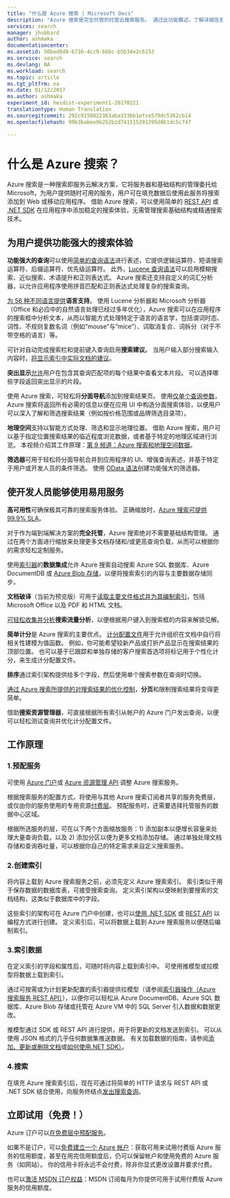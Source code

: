 ```yaml
---
title: "什么是 Azure 搜索 | Microsoft Docs"
description: "Azure 搜索是完全托管的托管云搜索服务。 通过此功能概述，了解详细信息。"
services: search
manager: jhubbard
author: ashmaka
documentationcenter: 
ms.assetid: 50bed849-b716-4cc9-bbbc-b5b34e2c6153
ms.service: search
ms.devlang: NA
ms.workload: search
ms.topic: article
ms.tgt_pltfrm: na
ms.date: 01/12/2017
ms.author: ashmaka
experiment_id: heidist-experiment1-20170221
translationtype: Human Translation
ms.sourcegitcommit: 292c9150822363aba3336b1efce579dc5362cb14
ms.openlocfilehash: 99b3babee9b252b2d741515391295d8b1dc5c747

---
```

# <a name="what-is-azure-search"></a>什么是 Azure 搜索？
Azure 搜索是一种搜索即服务云解决方案，它将服务器和基础结构的管理委托给 Microsoft，为用户提供随时可用的服务，用户可在填充数据后使用此服务将搜索添加到 Web 或移动应用程序。 借助 Azure 搜索，可以使用简单的 [REST API](https://msdn.microsoft.com/library/azure/dn798935.aspx) 或 [.NET SDK](search-howto-dotnet-sdk.md) 在应用程序中添加稳定的搜索体验，无需管理搜索基础结构或精通搜索技术。

## <a name="give-your-users-a-powerful-search-experience"></a>为用户提供功能强大的搜索体验
**功能强大的查询**可以使用[简单的查询语法](https://msdn.microsoft.com/library/azure/dn798920.aspx)进行表述，它提供逻辑运算符、短语搜索运算符、后缀运算符、优先级运算符。 此外，[Lucene 查询语法](https://msdn.microsoft.com/library/azure/mt589323.aspx)可以启用模糊搜索、近似搜索、术语提升和正则表达式。 Azure 搜索还支持自定义的词汇分析器，以允许应用程序使用拼音匹配和正则表达式处理复杂的搜索查询。

[为 56 种不同语言提供](https://msdn.microsoft.com/library/azure/dn879793.aspx)**语言支持**。 使用 Lucene 分析器和 Microsoft 分析器（Office 和必应中的自然语言处理已经过多年优化），Azure 搜索可以在应用程序的搜索框中分析文本，从而以智能方式处理特定于语言的语言学，包括谓词时态、词性、不规则复数名词（例如“mouse”与“mice”）、词取消复合、词拆分（对于不带空格的语言）等。

可针对自动完成搜索栏和提前键入查询启用**搜索建议**。 当用户输入部分搜索输入内容时，[将显示索引中实际文档的建议](https://msdn.microsoft.com/library/azure/dn798936.aspx)。

**突出显示**[允许](https://msdn.microsoft.com/library/azure/dn798927.aspx)用户在包含其查询匹配项的每个结果中查看文本片段。 可以选择哪些字段返回突出显示的片段。

使用 Azure 搜索，可轻松将**分面导航**添加到搜索结果页。 使用[仅单个查询参数](https://msdn.microsoft.com/library/azure/dn798927.aspx)，Azure 搜索将返回所有必需的信息以便在应用 UI 中构造分面搜索体验，以便用户可以深入了解和筛选搜索结果（例如按价格范围或品牌筛选目录项）。

**地理空间**支持以智能方式处理、筛选和显示地理位置。 借助 Azure 搜索，用户可以基于指定位置搜索结果的临近程度浏览数据，或者基于特定的地理区域进行浏览。 本视频介绍其工作原理：[第 9 频道：Azure 搜索和地理空间数据](https://channel9.msdn.com/Shows/Data-Exposed/Azure-Search-and-Geospatial-Data)。

**筛选器**可用于轻松将分面导航合并到应用程序的 UI、增强查询表述，并基于特定于用户或开发人员的条件筛选。 使用 [OData 语法](https://msdn.microsoft.com/library/azure/dn798921.aspx)创建功能强大的筛选器。

## <a name="empower-your-developers-with-an-easy-to-use-service"></a>使开发人员能够使用易用服务
**高可用性**可确保极其可靠的搜索服务体验。 正确缩放时，[Azure 搜索可提供 99.9% SLA](https://azure.microsoft.com/support/legal/sla/search/v1_0/)。

对于作为端到端解决方案的**完全托管**，Azure 搜索绝对不需要基础结构管理。 通过在两个方面进行缩放来处理更多文档存储和/或更高查询负载，从而可以根据你的需求轻松定制服务。

使用[索引器](https://msdn.microsoft.com/library/azure/dn946891.aspx)的**数据集成**允许 Azure 搜索自动搜索 Azure SQL 数据库、Azure DocumentDB 或 [Azure Blob 存储](search-howto-indexing-azure-blob-storage.md)，以便将搜索索引的内容与主要数据存储同步。

**文档破译**（当前为预览版）可用于[读取主要文件格式并为其编制索引](search-howto-indexing-azure-blob-storage.md)，包括 Microsoft Office 以及 PDF 和 HTML 文档。

[可轻松收集并分析](search-traffic-analytics.md)**搜索流量分析**，以便根据用户键入到搜索框的内容来解锁见解。

**简单计分**是 Azure 搜索的主要优点。 [计分配置文件](https://msdn.microsoft.com/library/azure/dn798928.aspx)用于允许组织在文档中自行将相关性建模为值函数。 例如，你可能希望较新产品或打折产品显示在搜索结果的顶部位置。 也可以基于已跟踪和单独存储的客户搜索首选项将标记用于个性化计分，来生成计分配置文件。

**排序**通过索引架构提供给多个字段，然后使用单个搜索参数在查询时切换。

[通过 Azure 搜索所提供的对搜索结果的优化控制](search-pagination-page-layout.md)，**分页**和限制搜索结果将变得更简单。  

借助**搜索资源管理器**，可直接根据所有索引从帐户的 Azure 门户发出查询，以便可以轻松测试查询并优化计分配置文件。

## <a name="how-it-works"></a>工作原理
### <a name="1-provision-service"></a>1.预配服务
可使用 [Azure 门户](https://portal.azure.com/)或 [Azure 资源管理 API](https://msdn.microsoft.com/library/azure/dn832684.aspx) 调整 Azure 搜索服务。

根据搜索服务的配置方式，将使用与其他 Azure 搜索订阅者共享的服务免费层，或仅由你的服务使用的专用资源[付费层](https://azure.microsoft.com/pricing/details/search/)。 预配服务时，还需要选择托管服务的数据中心区域。

根据所选服务的层，可在以下两个方面缩放服务：1) 添加副本以便增长容量来处理大量查询负载，以及 2) 添加分区以便为更多文档添加存储。 通过单独处理文档存储和查询吞吐量，可以根据你自己的特定需求来自定义搜索服务。

### <a name="2-create-index"></a>2.创建索引
将内容上载到 Azure 搜索服务之前，必须先定义 Azure 搜索索引。 索引类似于用于保存数据的数据库表，可接受搜索查询。 定义索引架构以便映射到要搜索的文档结构，这类似于数据库中的字段。

这些索引的架构可在 Azure 门户中创建，也可以[使用 .NET SDK](search-howto-dotnet-sdk.md) 或 [REST API](https://msdn.microsoft.com/library/azure/dn798941.aspx) 以编程方式进行创建。 定义索引后，可以将数据上载到 Azure 搜索服务以便随后编制索引。

### <a name="3-index-data"></a>3.索引数据
在定义索引的字段和属性后，可随时将内容上载到索引中。 可使用推模型或拉模型将数据上载到索引。

通过可按需或为计划更新配置的索引器提供拉模型（请参阅[索引器操作（Azure 搜索服务 REST API）](https://msdn.microsoft.com/library/azure/dn946891.aspx)），以便你可以轻松从 Azure DocumentDB、Azure SQL 数据库、Azure Blob 存储或托管在 Azure VM 中的 SQL Server 引入数据和数据更改。

推模型通过 SDK 或 REST API 进行提供，用于将更新的文档发送到索引。 可以从使用 JSON 格式的几乎任何数据集推送数据。 有关加载数据的指南，请参阅[添加、更新或删除文档](https://msdn.microsoft.com/library/azure/dn798930.aspx)或[如何使用.NET SDK）](search-howto-dotnet-sdk.md)。

### <a name="4-search"></a>4.搜索
在填充 Azure 搜索索引后，现在可通过将简单的 HTTP 请求与 REST API 或 .NET SDK 结合使用，向服务终结点[发出搜索查询](https://msdn.microsoft.com/library/azure/dn798927.aspx)。

## <a name="try-it-now-for-free"></a>立即试用（免费！）
Azure 订户可以[在免费层中预配服务](search-create-service-portal.md)。

如果不是订户，可以[免费建立一个 Azure 帐户](https://azure.microsoft.com/pricing/free-trial/?WT.mc_id=A261C142F)：获取可用来试用付费版 Azure 服务的信用额度，甚至在用完信用额度后，仍可以保留帐户和使用免费的 Azure 服务（如网站）。 你的信用卡将永远不会付费，除非你显式更改设置并要求付费。

也可以[激活 MSDN 订户权益](https://azure.microsoft.com/pricing/member-offers/msdn-benefits-details/?WT.mc_id=A261C142F)：MSDN 订阅每月为你提供可用于试用付费版 Azure 服务的信用额度。 





<!--HONumber=Jan17_HO2-->



